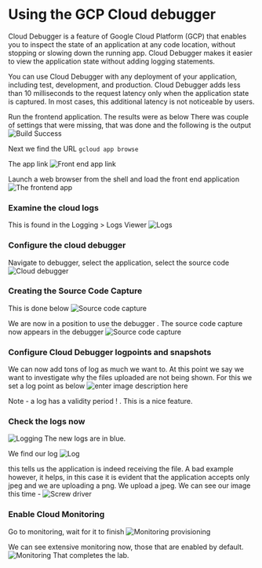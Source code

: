 # Using the GCP Cloud debugger
Cloud Debugger is a feature of Google Cloud Platform (GCP) that enables you to inspect the state of an application at any code location, without stopping or slowing down the running app. Cloud Debugger makes it easier to view the application state without adding logging statements.

You can use Cloud Debugger with any deployment of your application, including test, development, and production. Cloud Debugger adds less than 10 milliseconds to the request latency only when the application state is captured. In most cases, this additional latency is not noticeable by users.

Run the frontend application. The results were as below 
There was couple of settings that were missing, that was done and the following is the output
![Build Success](https://i.imgur.com/r4PDWCf.png)

Next we find the URL
`gcloud app browse`

The app link 
![Front end app link](https://i.imgur.com/bFCUL3T.png)

Launch a web browser from the shell and load the front end application
![The frontend app](https://i.imgur.com/acb3YE3.png)

### Examine the cloud logs
This is found in the Logging > Logs Viewer
![Logs](https://i.imgur.com/oeORLPn.png)
### Configure the cloud debugger
Navigate to debugger, select the application, select the source code
![Cloud debugger](https://i.imgur.com/q7SXzM8.png)

### Creating the Source Code Capture
This is done below 
![Source code capture](https://i.imgur.com/ASrNkFB.png)


We are now in a position to use the debugger . The source code capture now appears in the debugger
![Source code capture](https://i.imgur.com/nvbPZx5.png)

### Configure Cloud Debugger logpoints and snapshots
We can now add tons of log as much we want to. At this point we say we want to investigate why the files uploaded are not being shown. For this we set a log point as below 
![enter image description here](https://i.imgur.com/Lmd2q5s.png)
   
Note - a log has a validity period ! .  This is a nice feature. 

### Check the logs now 
![Logging](https://i.imgur.com/v9T88Gb.png)
The new logs are in blue. 

We find our log 
![Log](https://i.imgur.com/kRHdSoJ.png)

this tells us the application is indeed receiving the file.  A bad example however, it helps, in this case it is evident that the application accepts only jpeg and we are uploading a png. 
We upload a jpeg. 
We can see our image this time  - 
![Screw driver](https://i.imgur.com/RO4juLF.png)

### Enable Cloud Monitoring
Go to monitoring, wait for it to finish
![Monitoring provisioning](https://i.imgur.com/szg09Bf.png)

We can see extensive monitoring now, those that are enabled by default.
![Monitoring](https://i.imgur.com/LOwCjNX.png)
That completes the lab. 
 
<!--stackedit_data:
eyJoaXN0b3J5IjpbLTIwNDUwMDMwOTQsLTEwMTI3NzkyNCwtMT
MwNTEyMTUzNSwtMTc4MjYwNDUxMiwtMTY3Nzg1ODQ4OCwtOTQ2
NTU0Mjg3LDE1NjUyOTUzOCwxNzE0NjI2Mzg4LDMxNDEwMTY0NS
wtMjA4ODc0NjYxMl19
-->